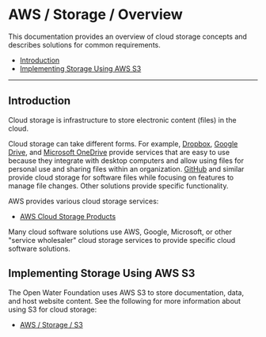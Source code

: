 # AWS / Storage / Overview #

This documentation provides an overview of
cloud storage concepts and describes solutions for common requirements.

*   [Introduction](#introduction)
*   [Implementing Storage Using AWS S3](#implementing-storage-using-aws-s3)

---------------

## Introduction ##

Cloud storage is infrastructure to store electronic content (files) in the cloud.

Cloud storage can take different forms.
For example, [Dropbox](https://www.dropbox.com/?_hp=c),
[Google Drive](https://www.google.com/drive/), and
[Microsoft OneDrive](https://products.office.com/en-us/onedrive/online-cloud-storage) provide services that are
easy to use because they integrate with desktop computers and allow using files for personal use and sharing files within an organization.
[GitHub](https://github.com/) and similar provide cloud storage for software files while focusing on features to manage file changes.
Other solutions provide specific functionality.

AWS provides various cloud storage services:

*   [AWS Cloud Storage Products](https://aws.amazon.com/products/storage/)

Many cloud software solutions use AWS, Google, Microsoft, or other "service wholesaler" cloud storage services to
provide specific cloud software solutions.

## Implementing Storage Using AWS S3 ##

The Open Water Foundation uses AWS S3 to store documentation, data, and host website content.
See the following for more information about using S3 for cloud storage:

*   [AWS / Storage / S3](s3/s3.md)

